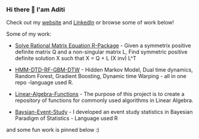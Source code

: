 ### Hi there 👋 I'am Aditi

Check out my [website](https://adu3110.github.io/) and [LinkedIn](https://www.linkedin.com/in/aditi-t-69082b75/) or browse some of work below!

Some of my work:

* [Solve Rational Matrix Equation R-Package](https://github.com/adu3110/Solve-Rational-Matrix-Equation--R-Package)  - Given a symmetrix positive definite matrix Q and a non-singular matrix L, Find symmetric positive definite solution X such that X = Q + L (X inv) L^T

* [HMM-DTD-RF-GBM-DTW](https://github.com/adu3110/HMM-DTD-RF-GBM-DTW) - Hidden Markov Model, Dual time dynamics, Random Forest, Gradient Boosting, Dynamic time Warping - all in one repo -language used R.

* [Linear-Algebra-Functions](https://github.com/adu3110/Linear-Algebra-Functions) - The purpose of this project is to create a repository of functions for commonly used algorithms in Linear Algebra.

* [Baysian-Event-Study](https://github.com/adu3110/Baysian-Event-Study) - I developed an event study statistics in Bayesian Paradigm of Statistics - Language used R

and some fun work is pinned below :)
